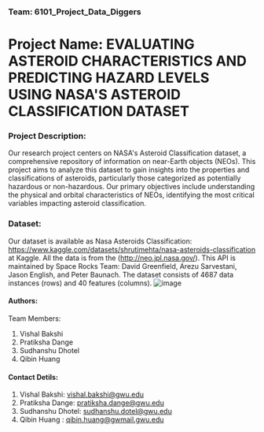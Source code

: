 ### Team: 6101_Project_Data_Diggers

# Project Name: EVALUATING ASTEROID CHARACTERISTICS AND PREDICTING HAZARD LEVELS USING NASA'S ASTEROID CLASSIFICATION DATASET

### Project Description: 
Our research project centers on NASA's Asteroid Classification dataset, a comprehensive repository of information on near-Earth objects (NEOs). 
This project aims to analyze this dataset to gain insights into the properties and classifications of asteroids, particularly those categorized as potentially hazardous or non-hazardous. 
Our primary objectives include understanding the physical and orbital characteristics of NEOs, identifying the most critical variables impacting asteroid classification.

### Dataset: 
Our dataset is available as Nasa Asteroids Classification: https://www.kaggle.com/datasets/shrutimehta/nasa-asteroids-classification at Kaggle. All the data is from the (http://neo.jpl.nasa.gov/). This API is maintained by Space Rocks Team: David Greenfield, Arezu Sarvestani, Jason English, and Peter Baunach. The dataset consists of 4687 data instances (rows) and 40 features (columns). ![image](https://github.com/BVishal-Geek/6101_Project_Data_Diggers/assets/143216839/e1c68471-f818-4f35-af8b-fd785865220c)


#### Authors:
Team Members:
1.	Vishal Bakshi
2.	Pratiksha Dange
3.	Sudhanshu Dhotel
4.	Qibin Huang

#### Contact Detils:
1.	Vishal Bakshi:    vishal.bakshi@gwu.edu
2.	Pratiksha Dange:  pratiksha.dange@gwu.edu 
3.	Sudhanshu Dhotel: sudhanshu.dotel@gwu.edu
4.	Qibin Huang :     qibin.huang@gwmail.gwu.edu


